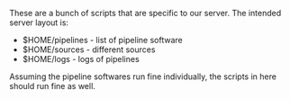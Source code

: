 These are a bunch of scripts that are specific to our server. The intended server layout is:

* $HOME/pipelines - list of pipeline software
* $HOME/sources - different sources
* $HOME/logs - logs of pipelines

Assuming the pipeline softwares run fine individually, the scripts in here should run fine as well.
